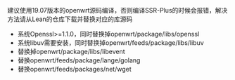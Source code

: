 建议使用19.07版本的openwrt源码编译，否则编译SSR-Plus的时候会报错，解决方法请从Lean的仓库下载并替换对应的库源码
- 系统Openssl>=1.1.0，同时替换掉openwrt/package/libs/openssl
- 系统libuv需要安装，同时替换掉openwrt/feeds/package/libs/libuv
- 替换掉openwrt/package/libs/libevent
- 替换openwrt/feeds/package/lange/golang
- 替换openwrt/feeds/packages/net/wget
